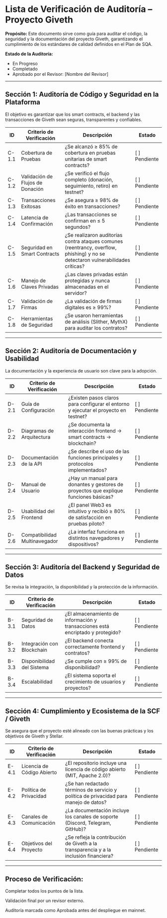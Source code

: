 # Lista de Verificación de Auditoría – Proyecto Giveth

**Propósito:** Este documento sirve como guía para auditar el código, la seguridad y la documentación del proyecto Giveth, garantizando el cumplimiento de los estándares de calidad definidos en el Plan de SQA.  

**Estado de la Auditoría:**
- En Progreso
- Completado
- Aprobado por el Revisor: [Nombre del Revisor]

---

## Sección 1: Auditoría de Código y Seguridad en la Plataforma
El objetivo es garantizar que los smart contracts, el backend y las transacciones de Giveth sean seguras, transparentes y confiables.

| ID    | Criterio de Verificación             | Descripción                                                                                     | Estado     |
|-------|--------------------------------------|-------------------------------------------------------------------------------------------------|------------|
| C-1.1 | Cobertura de Pruebas                 | ¿Se alcanzó ≥ 85% de cobertura en pruebas unitarias de smart contracts?                        | [ ] Pendiente |
| C-1.2 | Validación de Flujos de Donación     | ¿Se verificó el flujo completo (donación, seguimiento, retiro) en testnet?                    | [ ] Pendiente |
| C-1.3 | Transacciones Exitosas                | ¿Se asegura ≥ 98% de éxito en transacciones?                                                  | [ ] Pendiente |
| C-1.4 | Latencia de Confirmación              | ¿Las transacciones se confirman en ≤ 5 segundos?                                              | [ ] Pendiente |
| C-1.5 | Seguridad en Smart Contracts          | ¿Se realizaron auditorías contra ataques comunes (reentrancy, overflow, phishing) y no se detectaron vulnerabilidades críticas? | [ ] Pendiente |
| C-1.6 | Manejo de Claves Privadas            | ¿Las claves privadas están protegidas y nunca almacenadas en el servidor?                      | [ ] Pendiente |
| C-1.7 | Validación de Firmas                  | ¿La validación de firmas digitales es ≥ 99%?                                                  | [ ] Pendiente |
| C-1.8 | Herramientas de Seguridad             | ¿Se usaron herramientas de análisis (Slither, MythX) para auditar los contratos?              | [ ] Pendiente |

---

## Sección 2: Auditoría de Documentación y Usabilidad
La documentación y la experiencia de usuario son clave para la adopción.

| ID    | Criterio de Verificación             | Descripción                                                                                     | Estado     |
|-------|--------------------------------------|-------------------------------------------------------------------------------------------------|------------|
| D-2.1 | Guía de Configuración                | ¿Existen pasos claros para configurar el entorno y ejecutar el proyecto en testnet?           | [ ] Pendiente |
| D-2.2 | Diagramas de Arquitectura            | ¿Se documenta la interacción frontend → smart contracts → blockchain?                         | [ ] Pendiente |
| D-2.3 | Documentación de la API              | ¿Se describe el uso de las funciones principales y protocolos implementados?                   | [ ] Pendiente |
| D-2.4 | Manual de Usuario                    | ¿Hay un manual para donantes y gestores de proyectos que explique funciones básicas?          | [ ] Pendiente |
| D-2.5 | Usabilidad del Frontend              | ¿El panel Web3 es intuitivo y recibió ≥ 80% de satisfacción en pruebas piloto?                | [ ] Pendiente |
| D-2.6 | Compatibilidad Multinavegador        | ¿La interfaz funciona en distintos navegadores y dispositivos?                                 | [ ] Pendiente |

---

## Sección 3: Auditoría del Backend y Seguridad de Datos
Se revisa la integración, la disponibilidad y la protección de la información.

| ID    | Criterio de Verificación             | Descripción                                                                                     | Estado     |
|-------|--------------------------------------|-------------------------------------------------------------------------------------------------|------------|
| B-3.1 | Seguridad de Datos                   | ¿El almacenamiento de información y transacciones está encriptado y protegido?                | [ ] Pendiente |
| B-3.2 | Integración con Blockchain           | ¿El backend conecta correctamente frontend y contratos?                                        | [ ] Pendiente |
| B-3.3 | Disponibilidad del Sistema           | ¿Se cumple con ≥ 99% de disponibilidad?                                                        | [ ] Pendiente |
| B-3.4 | Escalabilidad                       | ¿El sistema soporta el crecimiento de usuarios y proyectos?                                    | [ ] Pendiente |

---

## Sección 4: Cumplimiento y Ecosistema de la SCF / Giveth
Se asegura que el proyecto esté alineado con las buenas prácticas y los objetivos de Giveth y Stellar.

| ID    | Criterio de Verificación             | Descripción                                                                                     | Estado     |
|-------|--------------------------------------|-------------------------------------------------------------------------------------------------|------------|
| E-4.1 | Licencia de Código Abierto           | ¿El repositorio incluye una licencia de código abierto (MIT, Apache 2.0)?                     | [ ] Pendiente |
| E-4.2 | Política de Privacidad               | ¿Se han redactado términos de servicio y política de privacidad para manejo de datos?         | [ ] Pendiente |
| E-4.3 | Canales de Comunicación              | ¿La documentación incluye los canales de soporte (Discord, Telegram, GitHub)?                 | [ ] Pendiente |
| E-4.4 | Objetivos del Proyecto               | ¿Se refleja la contribución de Giveth a la transparencia y a la inclusión financiera?         | [ ] Pendiente |
---
## Proceso de Verificación:

Completar todos los puntos de la lista.

Validación final por un revisor externo.

Auditoría marcada como Aprobada antes del despliegue en mainnet.
